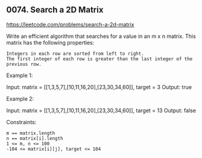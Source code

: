 ## 0074. Search a 2D Matrix

https://leetcode.com/problems/search-a-2d-matrix

Write an efficient algorithm that searches for a value in an m x n matrix. This matrix has the following properties:


	Integers in each row are sorted from left to right.
	The first integer of each row is greater than the last integer of the previous row.



Example 1:

Input: matrix = [[1,3,5,7],[10,11,16,20],[23,30,34,60]], target = 3
Output: true


Example 2:

Input: matrix = [[1,3,5,7],[10,11,16,20],[23,30,34,60]], target = 13
Output: false



Constraints:


	m == matrix.length
	n == matrix[i].length
	1 <= m, n <= 100
	-104 <= matrix[i][j], target <= 104

